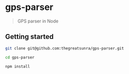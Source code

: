 # gps-parser

> GPS parser in Node

## Getting started

```bash
git clone git@github.com:thegreatsunra/gps-parser.git

cd gps-parser

npm install
```

